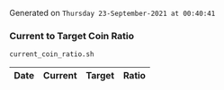 Generated on `Thursday 23-September-2021 at 00:40:41`

### Current to Target Coin Ratio
`current_coin_ratio.sh`

Date|Current|Target|Ratio
---|---|---|---

